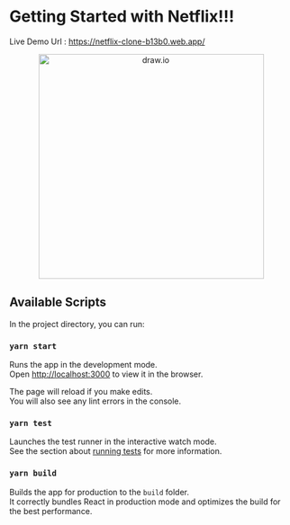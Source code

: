 # Getting Started with Netflix!!! 

Live Demo Url : https://netflix-clone-b13b0.web.app/

<p align="center">
<img src="https://i.imgur.com/30SWNZ2.jpg" alt="draw.io" width="400"/>
</p>


## Available Scripts

In the project directory, you can run:

### `yarn start`

Runs the app in the development mode.\
Open [http://localhost:3000](http://localhost:3000) to view it in the browser.

The page will reload if you make edits.\
You will also see any lint errors in the console.

### `yarn test`

Launches the test runner in the interactive watch mode.\
See the section about [running tests](https://facebook.github.io/create-react-app/docs/running-tests) for more information.

### `yarn build`

Builds the app for production to the `build` folder.\
It correctly bundles React in production mode and optimizes the build for the best performance.
